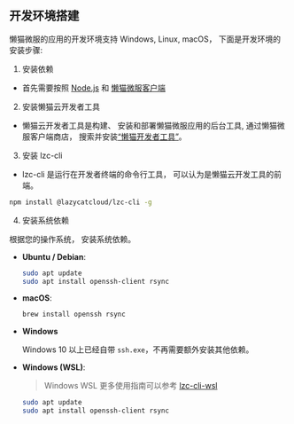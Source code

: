 ## 开发环境搭建
懒猫微服的应用的开发环境支持 Windows, Linux, macOS， 下面是开发环境的安装步骤:

1. 安装依赖

- 首先需要按照 [Node.js](https://nodejs.org/zh-cn) 和 [懒猫微服客户端](https://lazycat.cloud/download)

2. 安装懒猫云开发者工具

- 懒猫云开发者工具是构建、 安装和部署懒猫微服应用的后台工具, 通过懒猫微服客户端商店， 搜索并安装[“懒猫开发者工具”](https://appstore.lazycat.cloud/#/shop/detail/cloud.lazycat.developer.tools)。

3. 安装 lzc-cli

- lzc-cli 是运行在开发者终端的命令行工具， 可以认为是懒猫云开发工具的前端。

```bash
npm install @lazycatcloud/lzc-cli -g
```

4. 安装系统依赖

根据您的操作系统， 安装系统依赖。

- **Ubuntu / Debian**:

  ```bash
  sudo apt update
  sudo apt install openssh-client rsync
  ```

- **macOS**:

  ```bash
  brew install openssh rsync
  ```

- **Windows**

  Windows 10 以上已经自带 `ssh.exe`，不再需要额外安装其他依赖。

- **Windows (WSL)**:

  > Windows WSL 更多使用指南可以参考 [lzc-cli-wsl](./lzc-cli-wsl)

  ```bash
  sudo apt update
  sudo apt install openssh-client rsync
  ```
